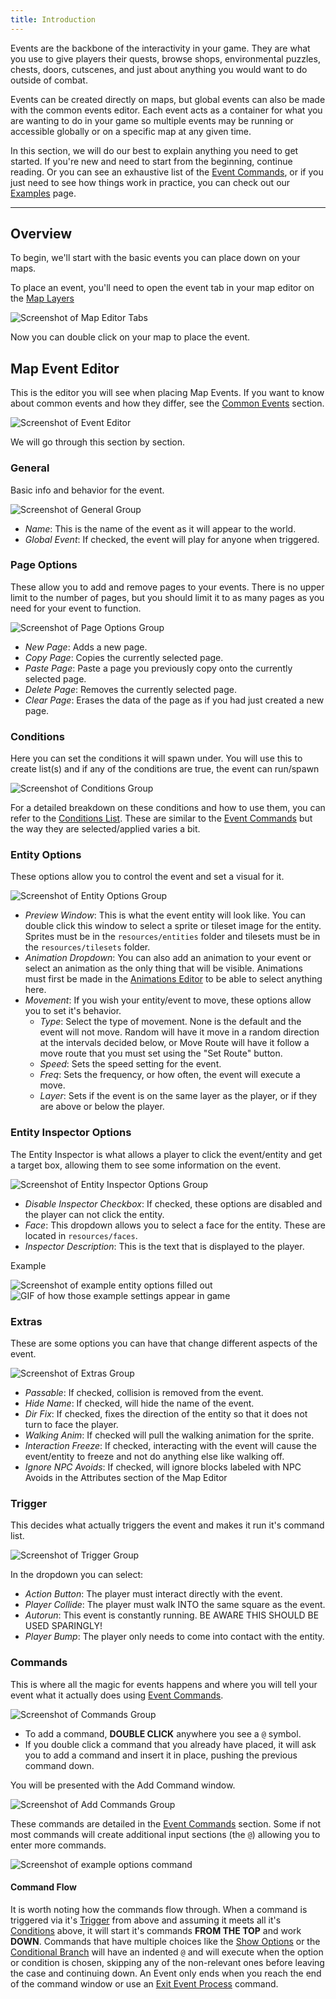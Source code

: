 ```yaml
---
title: Introduction
---
```


Events are the backbone of the interactivity in your game. They are what you use to give players their quests, browse shops, environmental puzzles, chests, doors, cutscenes, and just about anything you would want to do outside of combat.

Events can be created directly on maps, but global events can also be made with the common events editor. Each event acts as a container for what you are wanting to do in your game so multiple events may be running or accessible globally or on a specific map at any given time.

In this section, we will do our best to explain anything you need to get started. If you're new and need to start from the beginning, continue reading. Or you can see an exhaustive list of the [Event Commands](../events/eventcommands.md), or if you just need to see how things work in practice, you can check out our [Examples](../events/examples.md) page.

---

## Overview

To begin, we'll start with the basic events you can place down on your maps.

To place an event, you'll need to open the event tab in your map editor on the [Map Layers](../start/overview.md#map_layers)

![Screenshot of Map Editor Tabs](https://github.com/AscensionGameDev/Intersect-Documentation/assets/13249558/7066070a-e4ff-471c-8d85-1964beed3d18)

Now you can double click on your map to place the event.

## Map Event Editor
This is the editor you will see when placing Map Events. If you want to know about common events and how they differ, see the [Common Events](../events/common.md) section.

![Screenshot of Event Editor](https://github.com/AscensionGameDev/Intersect-Documentation/assets/13249558/374569ee-30f8-485b-a9c8-f7a8f0bb4097)

We will go through this section by section.

### General
Basic info and behavior for the event.

![Screenshot of General Group](https://github.com/AscensionGameDev/Intersect-Documentation/assets/13249558/c6d3fdb8-cabc-4361-8b97-7d6b66a4a397)

- *Name*: This is the name of the event as it will appear to the world.
- *Global Event*: If checked, the event will play for anyone when triggered.

### Page Options
These allow you to add and remove pages to your events. There is no upper limit to the number of pages, but you should limit it to as many pages as you need for your event to function.

![Screenshot of Page Options Group](https://github.com/AscensionGameDev/Intersect-Documentation/assets/13249558/1d2049d7-f04d-45d3-89b2-507c702bc6ea)

- *New Page*: Adds a new page.
- *Copy Page*: Copies the currently selected page.
- *Paste Page*: Paste a page you previously copy onto the currently selected page.
- *Delete Page*: Removes the currently selected page.
- *Clear Page*: Erases the data of the page as if you had just created a new page.

### Conditions
Here you can set the conditions it will spawn under. You will use this to create list(s) and if any of the conditions are true, the event can run/spawn

![Screenshot of Conditions Group](https://github.com/AscensionGameDev/Intersect-Documentation/assets/13249558/03d63922-4e53-4b4f-b45a-0346aa514b93)

For a detailed breakdown on these conditions and how to use them, you can refer to the [Conditions List](../design/conditions.md). These are similar to the [Event Commands](../events/eventcommands.md) but the way they are selected/applied varies a bit.

### Entity Options
These options allow you to control the event and set a visual for it.

![Screenshot of Entity Options Group](https://github.com/AscensionGameDev/Intersect-Documentation/assets/13249558/68d4eba5-5432-436d-a087-920c1bd017f0)

- *Preview Window*: This is what the event entity will look like. You can double click this window to select a sprite or tileset image for the entity. Sprites must be in the `resources/entities` folder and tilesets must be in the `resources/tilesets` folder.
- *Animation Dropdown*: You can also add an animation to your event or select an animation as the only thing that will be visible.  Animations must first be made in the [Animations Editor](../design/index.md) to be able to select anything here.
- *Movement*: If you wish your entity/event to move, these options allow you to set it's behavior.
  - *Type*: Select the type of movement. None is the default and the event will not move. Random will have it move in a random direction at the intervals decided below, or Move Route will have it follow a move route that you must set using the "Set Route" button.
  - *Speed*: Sets the speed setting for the event.
  - *Freq*: Sets the frequency, or how often, the event will execute a move.
  - *Layer*: Sets if the event is on the same layer as the player, or if they are above or below the player.

### Entity Inspector Options
The Entity Inspector is what allows a player to click the event/entity and get a target box, allowing them to see some information on the event.

![Screenshot of Entity Inspector Options Group](https://github.com/AscensionGameDev/Intersect-Documentation/assets/13249558/ab6c3fe8-7e0c-4414-a238-023e3cf619bf)

- *Disable Inspector Checkbox*: If checked, these options are disabled and the player can not click the entity.
- *Face*: This dropdown allows you to select a face for the entity.  These are located in `resources/faces`.
- *Inspector Description*: This is the text that is displayed to the player.

Example

![Screenshot of example entity options filled out](https://github.com/AscensionGameDev/Intersect-Documentation/assets/13249558/34cd2aca-8602-47fb-a96e-d727de9aa602)
![GIF of how those example settings appear in game](https://github.com/AscensionGameDev/Intersect-Documentation/assets/13249558/8ac0677c-9e35-4720-9501-682b14e7ac80)

### Extras
These are some options you can have that change different aspects of the event.

![Screenshot of Extras Group](https://github.com/AscensionGameDev/Intersect-Documentation/assets/13249558/fc209662-ca44-4e77-b4c8-8da23ea30e9d)

- *Passable*: If checked, collision is removed from the event.
- *Hide Name*: If checked, will hide the name of the event.
- *Dir Fix*: If checked, fixes the direction of the entity so that it does not turn to face the player.
- *Walking Anim*: If checked will pull the walking animation for the sprite.
- *Interaction Freeze*: If checked, interacting with the event will cause the event/entity to freeze and not do anything else like walking off.
- *Ignore NPC Avoids*: If checked, will ignore blocks labeled with NPC Avoids in the Attributes section of the Map Editor

### Trigger
This decides what actually triggers the event and makes it run it's command list. 

![Screenshot of Trigger Group](https://github.com/AscensionGameDev/Intersect-Documentation/assets/13249558/837d039b-da8d-427e-a97a-3198f8a5dcb3)

In the dropdown you can select:
- *Action Button*: The player must interact directly with the event.
- *Player Collide*: The player must walk INTO the same square as the event.
- *Autorun*: This event is constantly running. BE AWARE THIS SHOULD BE USED SPARINGLY!
- *Player Bump*: The player only needs to come into contact with the entity.

### Commands
This is where all the magic for events happens and where you will tell your event what it actually does using [Event Commands](../events/eventcommands.md).

![Screenshot of Commands Group](https://github.com/AscensionGameDev/Intersect-Documentation/assets/13249558/f29b37cd-212b-4f69-922b-ed493132e264)

- To add a command, **DOUBLE CLICK** anywhere you see a `@` symbol. 
- If you double click a command that you already have placed, it will ask you to add a command and insert it in place, pushing the previous command down.

You will be presented with the Add Command window.

![Screenshot of Add Commands Group](https://github.com/AscensionGameDev/Intersect-Documentation/assets/13249558/529d0e98-9c48-4459-acf0-6285c9393dc5)

These commands are detailed in the [Event Commands](../events/eventcommands.md) section. Some if not most commands will create additional input sections (the `@`) allowing you to enter more commands.

![Screenshot of example options command](https://github.com/AscensionGameDev/Intersect-Documentation/assets/13249558/0968b94c-1c45-4dc1-9fd4-bb029c6f25b3)

#### Command Flow
It is worth noting how the commands flow through.  When a command is triggered via it's [Trigger](#trigger) from above and assuming it meets all it's [Conditions](#conditions) above, it will start it's commands **FROM THE TOP** and work **DOWN**. Commands that have multiple choices like the [Show Options](../events/eventcommands.md#show-options) or the [Conditional Branch](../events/eventcommand.md#conditional-branch) will have an indented `@` and will execute when the option or condition is chosen, skipping any of the non-relevant ones before leaving the case and continuing down.  An Event only ends when you reach the end of the command window or use an [Exit Event Process](../events/eventcommands.md#exit-event-process) command.
